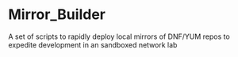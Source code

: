 # Mirror_Builder
A set of scripts to rapidly deploy local mirrors of DNF/YUM repos to expedite development in an sandboxed network lab
